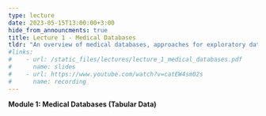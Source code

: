 ```yaml
---
type: lecture
date: 2023-05-15T13:00:00+3:00
hide_from_announcments: true
title: Lecture 1 - Medical Databases
tldr: "An overview of medical databases, approaches for exploratory data analysis, and introduction to supervised learning on tabular data"
#links: 
#    - url: /static_files/lectures/lecture_1_medical_databases.pdf
#      name: slides 
#    - url: https://www.youtube.com/watch?v=catEW4sm02s
#      name: recording
---
```

<strong>Module 1: Medical Databases (Tabular Data)</strong>
